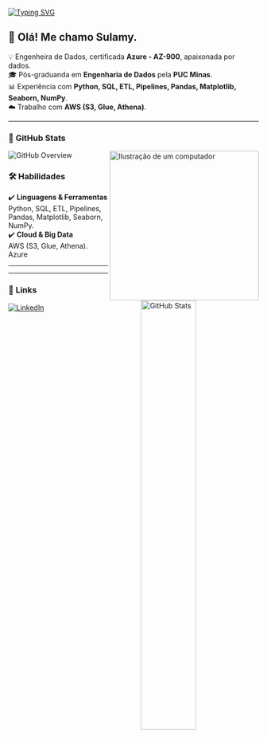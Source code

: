 [![Typing SVG](https://readme-typing-svg.demolab.com?font=Fira+Code&size=30&pause=1000&color=F727C2&width=435&lines=Sulamy+Almeida+Morais)](https://git.io/typing-svg)

## 👋 Olá! Me chamo Sulamy.  
💡 Engenheira de Dados, certificada **Azure - AZ-900**, apaixonada por dados.  
🎓 Pós-graduanda em **Engenharia de Dados** pela **PUC Minas**.  
📊 Experiência com **Python, SQL, ETL, Pipelines, Pandas, Matplotlib, Seaborn, NumPy**.  
☁️ Trabalho com **AWS (S3, Glue, Athena)**.  

---

### 🚀 **GitHub Stats**  

<img src="https://img.shields.io/static/v1?label=Overview&message=SulamyLobato&color=f8efd4&style=for-the-badge&logo=GitHub" alt="GitHub Overview">  

<img src="https://raw.githubusercontent.com/MicaelliMedeiros/micaellimedeiros/master/image/computer-illustration.png" alt="Ilustração de um computador" width="300px" align="right">



### 🛠 **Habilidades**
✔️ **Linguagens & Ferramentas**  
Python, SQL, ETL, Pipelines, Pandas, Matplotlib, Seaborn, NumPy.  
✔️ **Cloud & Big Data**  
AWS (S3, Glue, Athena). 
Azure 

---
<img align="right" src="https://github-readme-stats.vercel.app/api?username=SulamyLobato&show_icons=true&title_color=783c00&text_color=af552e&icon_color=783c00&bg_color=f8efd4&cache_seconds=2300" width="47%" alt="GitHub Stats">


---

### 🔗 **Links**   
[![LinkedIn](https://img.shields.io/badge/linkedin-0A66C2?style=for-the-badge&logo=linkedin&logoColor=white)](https://www.linkedin.com/in/sulamyalmeida/)  


